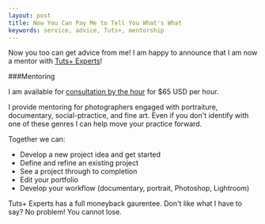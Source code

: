 ```yaml
---
layout: post
title: Now You Can Pay Me to Tell You What's What
keywords: service, advice, Tuts+, mentorship
---
```


Now you too can get advice from me! I am happy to announce that I am now a mentor with [Tuts+ Experts](http://experts.tutsplus.com/)!

###Mentoring

I am available for [consultation by the hour](http://experts.tutsplus.com/products/jackson-couse) for $65 USD per hour.
 
I provide mentoring for photographers engaged with portraiture, documentary, social-ptractice, and fine art. Even if you don't identify with one of these genres I can help move your practice forward.

Together we can:
 
- Develop a new project idea and get started 
- Define and refine an existing project
- See a project through to completion
- Edit your portfolio
- Develop your workflow (documentary, portrait, Photoshop, Lightroom)

Tuts+ Experts has a full moneyback gaurentee. Don't like what I have to say? No problem! You cannot lose.
